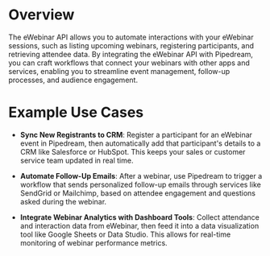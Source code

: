 # Overview

The eWebinar API allows you to automate interactions with your eWebinar sessions, such as listing upcoming webinars, registering participants, and retrieving attendee data. By integrating the eWebinar API with Pipedream, you can craft workflows that connect your webinars with other apps and services, enabling you to streamline event management, follow-up processes, and audience engagement.

# Example Use Cases

- **Sync New Registrants to CRM**: Register a participant for an eWebinar event in Pipedream, then automatically add that participant's details to a CRM like Salesforce or HubSpot. This keeps your sales or customer service team updated in real time.

- **Automate Follow-Up Emails**: After a webinar, use Pipedream to trigger a workflow that sends personalized follow-up emails through services like SendGrid or Mailchimp, based on attendee engagement and questions asked during the webinar.

- **Integrate Webinar Analytics with Dashboard Tools**: Collect attendance and interaction data from eWebinar, then feed it into a data visualization tool like Google Sheets or Data Studio. This allows for real-time monitoring of webinar performance metrics.
